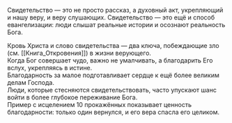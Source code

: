 Свидетельство — это не просто рассказ, а духовный акт, укрепляющий и нашу веру, и веру слушающих.  Свидетельство — это ещё и способ евангелизации: люди слышат реальные истории и осознают реальность Бога.  

Кровь Христа и слово свидетельства — два ключа, побеждающие зло (см. [[Книга_Откровения]]) в жизни верующего.  
Когда Бог совершает чудо, важно не умалчивать, а благодарить Его вслух, укрепляясь в истине.  
Благодарность за малое подготавливает сердце к ещё более великим делам Господа.  
Люди, которые стесняются свидетельствовать, часто упускают шанс войти в более глубокое переживание Бога.  
Пример с исцелением 10 прокажённых показывает ценность благодарности: только один вернулся, и его вера спасла его целиком. 